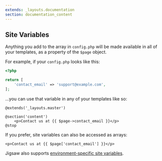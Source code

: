 ```yaml
---
extends: _layouts.documentation
section: documentation_content
---
```


## Site Variables

Anything you add to the array in `config.php` will be made available in all of your templates, as a property of the `$page` object.

For example, if your `config.php` looks like this:

```php
<?php

return [
    'contact_email' => 'support@example.com',
];
```

...you can use that variable in any of your templates like so:

```blade
@extends('_layouts.master')

@section('content')
    <p>Contact us at {{ $page->contact_email }}</p>
@stop
```

If you prefer, site variables can also be accessed as arrays:

```blade
<p>Contact us at {{ $page['contact_email'] }}</p>
```

Jigsaw also supports [environment-specific site variables](/docs/generating-your-site#environments).
